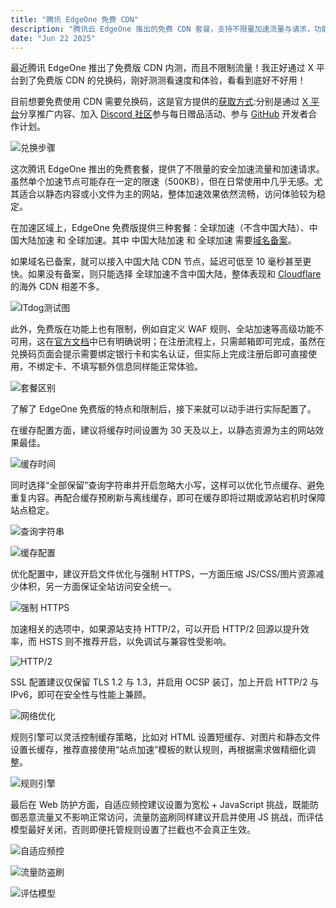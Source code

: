 ```yaml
---
title: "腾讯 EdgeOne 免费 CDN"
description: "腾讯云 EdgeOne 推出的免费 CDN 套餐，支持不限量加速流量与请求，功能涵盖缓存、优化、安全防护等核心场景。本文将带你了解免费版的优势与限制，并结合实际使用过程，分享在控制台中的配置步骤与推荐选项，帮助个人项目和中小型网站快速上手并获得稳定高效的加速体验。"
date: "Jun 22 2025"
---
```

最近腾讯 EdgeOne 推出了免费版 CDN 内测，而且不限制流量！我正好通过 X 平台到了免费版 CDN 的兑换码，刚好测测看速度和体验，看看到底好不好用！

目前想要免费使用 CDN 需要兑换码，这是官方提供的[获取方式](https://edgeone.ai/zh/redemption):分别是通过 [X 平台](https://x.com)分享推广内容、加入 [Discord 社区](https://discord.com/invite/dGyw3VUe2U)参与每日赠品活动、参与 [GitHub](https://github.com/) 开发者合作计划。

![兑换步骤](https://i.284628.xyz/hKZZKW2s.webp)

这次腾讯 EdgeOne 推出的免费套餐，提供了不限量的安全加速流量和加速请求。虽然单个加速节点可能存在一定的限速（500KB），但在日常使用中几乎无感。尤其适合以静态内容或小文件为主的网站，整体加速效果依然流畅，访问体验较为稳定。

在加速区域上，EdgeOne 免费版提供三种套餐：全球加速（不含中国大陆）、中国大陆加速 和 全球加速。其中 中国大陆加速 和 全球加速 需要[域名备案](https://beian.miit.gov.cn)。

如果域名已备案，就可以接入中国大陆 CDN 节点，延迟可低至 10 毫秒甚至更快。如果没有备案，则只能选择 全球加速不含中国大陆，整体表现和 [Cloudflare](https://www.cloudflare.com) 的海外 CDN 相差不多。

![ITdog测试图](https://i.284628.xyz/xn9CJasd.webp)

此外，免费版在功能上也有限制，例如自定义 WAF 规则、全站加速等高级功能不可用，这在[官方文档](https://edgeone.ai/zh/document/70405?product=pricing)中已有明确说明；在注册流程上，只需邮箱即可完成，虽然在兑换码页面会提示需要绑定银行卡和实名认证，但实际上完成注册后即可直接使用，不绑定卡、不填写额外信息同样能正常体验。

![套餐区别](https://i.284628.xyz/1sixwV6G.webp)

了解了 EdgeOne 免费版的特点和限制后，接下来就可以动手进行实际配置了。

在缓存配置方面，建议将缓存时间设置为 30 天及以上，以静态资源为主的网站效果最佳。

![缓存时间](https://i.284628.xyz/abtj5gZl.webp)

同时选择“全部保留”查询字符串并开启忽略大小写，这样可以优化节点缓存、避免重复内容。再配合缓存预刷新与离线缓存，即可在缓存即将过期或源站宕机时保障站点稳定。

![查询字符串](https://i.284628.xyz/NNsfgBYx.webp)

![缓存配置](https://i.284628.xyz/zF8U3I6Q.webp)

优化配置中，建议开启文件优化与强制 HTTPS，一方面压缩 JS/CSS/图片资源减少体积，另一方面保证全站访问安全统一。

![强制 HTTPS](https://i.284628.xyz/o67B4t43.webp)

加速相关的选项中，如果源站支持 HTTP/2，可以开启 HTTP/2 回源以提升效率，而 HSTS 则不推荐开启，以免调试与兼容性受影响。

![HTTP/2](https://i.284628.xyz/jN6dzFha.webp)

SSL 配置建议仅保留 TLS 1.2 与 1.3，并启用 OCSP 装订，加上开启 HTTP/2 与 IPv6，即可在安全性与性能上兼顾。

![网络优化](https://i.284628.xyz/yQWAlEF7.webp)

规则引擎可以灵活控制缓存策略，比如对 HTML 设置短缓存、对图片和静态文件设置长缓存，推荐直接使用“站点加速”模板的默认规则，再根据需求做精细化调整。

![规则引擎](https://i.284628.xyz/TA7on4Uf.webp)

最后在 Web 防护方面，自适应频控建议设置为宽松 + JavaScript 挑战，既能防御恶意流量又不影响正常访问，流量防盗刷同样建议开启并使用 JS 挑战，而评估模型最好关闭，否则即便托管规则设置了拦截也不会真正生效。

![自适应频控](https://i.284628.xyz/NBFAkIqc.webp)

![流量防盗刷](https://i.284628.xyz/HBQhzhVw.webp)

![评估模型](https://i.284628.xyz/ClZZP6bs.webp)